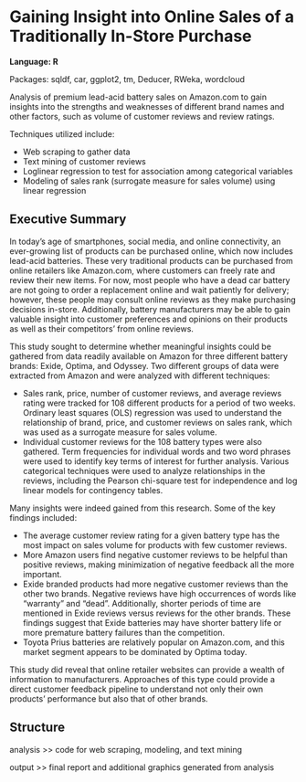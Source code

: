 # Gaining Insight into Online Sales of a Traditionally In-Store Purchase
__Language: R__

Packages: sqldf, car, ggplot2, tm, Deducer, RWeka, wordcloud

Analysis of premium lead-acid battery sales on Amazon.com to gain insights into the strengths and weaknesses of different brand names 
and other factors, such as volume of customer reviews and review ratings.  

Techniques utilized include:
   -  Web scraping to gather data
   -  Text mining of customer reviews
   -  Loglinear regression to test for association among categorical variables
   -  Modeling of sales rank (surrogate measure for sales volume) using linear regression

## Executive Summary
In today’s age of smartphones, social media, and online connectivity, an ever-growing list of products can be purchased online, which now 
includes lead-acid batteries. These very traditional products can be purchased from online retailers like Amazon.com, where customers can 
freely rate and review their new items. For now, most people who have a dead car battery are not going to order a replacement online and 
wait patiently for delivery; however, these people may consult online reviews as they make purchasing decisions in-store. Additionally, 
battery manufacturers may be able to gain valuable insight into customer preferences and opinions on their products as well as their 
competitors’ from online reviews. 

This study sought to determine whether meaningful insights could be gathered from data readily available on Amazon for three different 
battery brands: Exide, Optima, and Odyssey. Two different groups of data were extracted from Amazon and were analyzed with different 
techniques: 
  -  Sales rank, price, number of customer reviews, and average reviews rating were tracked for 108 different products for a period of two 
  weeks. Ordinary least squares (OLS) regression was used to understand the relationship of brand, price, and customer reviews on sales 
  rank, which was used as a surrogate measure for sales volume. 
  -  Individual customer reviews for the 108 battery types were also gathered. Term frequencies for individual words and two word phrases 
  were used to identify key terms of interest for further analysis. Various categorical techniques were used to analyze relationships in 
  the reviews, including the Pearson chi-square test for independence and log linear models for contingency tables. 

Many insights were indeed gained from this research. Some of the key findings included: 
  -  The average customer review rating for a given battery type has the most impact on sales volume for products with few customer 
  reviews.
  -  More Amazon users find negative customer reviews to be helpful than positive reviews, making minimization of negative feedback all 
  the more important. 
  -  Exide branded products had more negative customer reviews than the other two brands. Negative reviews have high occurrences of 
  words like “warranty” and “dead”. Additionally, shorter periods of time are mentioned in Exide reviews versus reviews for the other 
  brands. These findings suggest that Exide batteries may have shorter battery life or more premature battery failures than the 
  competition. 
  -  Toyota Prius batteries are relatively popular on Amazon.com, and this market segment appears to be dominated by Optima today. 
  
This study did reveal that online retailer websites can provide a wealth of information to manufacturers. Approaches of this type could 
provide a direct customer feedback pipeline to understand not only their own products’ performance but also that of other brands. 

## Structure
analysis >> code for web scraping, modeling, and text mining

output >> final report and additional graphics generated from analysis
